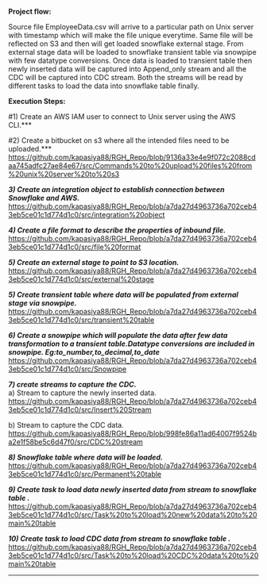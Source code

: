 ******Project flow:******

Source file  EmployeeData<YYYYMMDDHHMISS>.csv will arrive to a particular path on Unix server with timestamp which will make the file unique everytime.
Same file will be reflected on S3 and then will get loaded snowflake external stage.
From external stage data will be loaded to snowflake transient table via snowpipe with few datatype conversions.
Once data is loaded to transient table then newly inserted data will be captured into Append_only stream and all the CDC will be captured into CDC stream.
Both the streams will be read by different tasks to load the data into snowflake table finally.

******Execution Steps:******

#1) Create an AWS IAM user to connect to Unix server using the AWS CLI.***

#2) Create a bitbucket on s3 where all the intended files need to be uploaded.***
           https://github.com/kapasiya88/RGH_Repo/blob/9136a33e4e9f072c2088cdaa745adfc27ae84e67/src/Commands%20to%20upload%20files%20from%20unix%20server%20to%20s3
  
  ***3) Create an integration object to establish connection between Snowflake and AWS.***
              https://github.com/kapasiya88/RGH_Repo/blob/a7da27d4963736a702ceb43eb5ce01c1d774d1c0/src/integration%20object
  
  ***4) Create a file format to describe the properties of inbound file.***
              https://github.com/kapasiya88/RGH_Repo/blob/a7da27d4963736a702ceb43eb5ce01c1d774d1c0/src/file%20format
  
  ***5) Create an external stage to point to S3 location.***   
          https://github.com/kapasiya88/RGH_Repo/blob/a7da27d4963736a702ceb43eb5ce01c1d774d1c0/src/external%20stage
  
  ***5) Create transient table where data will be populated from external stage via snowpipe.***  
        https://github.com/kapasiya88/RGH_Repo/blob/a7da27d4963736a702ceb43eb5ce01c1d774d1c0/src/transient%20table
  
  ***6) Create a snowpipe which will populate the data after few data transformation to a transient table.Datatype conversions are included in snowpipe.
          Eg:to_number,to_decimal,to_date***  
          https://github.com/kapasiya88/RGH_Repo/blob/a7da27d4963736a702ceb43eb5ce01c1d774d1c0/src/Snowpipe
  
  ***7) create streams to capture the CDC.***                                                                                                                            
    a) Stream to capture the newly inserted data.                                                                                                              
          https://github.com/kapasiya88/RGH_Repo/blob/a7da27d4963736a702ceb43eb5ce01c1d774d1c0/src/Insert%20Stream
          
          
  b) Stream to capture the CDC data.
         https://github.com/kapasiya88/RGH_Repo/blob/998fe86a11ad64007f9524ba2e1f58be5c6d47f0/src/CDC%20stream
  
  ***8) Snowflake table where data will be loaded.***
           https://github.com/kapasiya88/RGH_Repo/blob/a7da27d4963736a702ceb43eb5ce01c1d774d1c0/src/Permanent%20table
  
  ***9) Create task to load data newly inserted data from stream to snowflake table .***
           https://github.com/kapasiya88/RGH_Repo/blob/a7da27d4963736a702ceb43eb5ce01c1d774d1c0/src/Task%20to%20load%20new%20data%20to%20main%20table
  
  ***10) Create task to load CDC data from stream to snowflake table .***
         https://github.com/kapasiya88/RGH_Repo/blob/a7da27d4963736a702ceb43eb5ce01c1d774d1c0/src/Task%20to%20load%20CDC%20data%20to%20main%20table


-------------------------------------------------------------------------------------------------------


